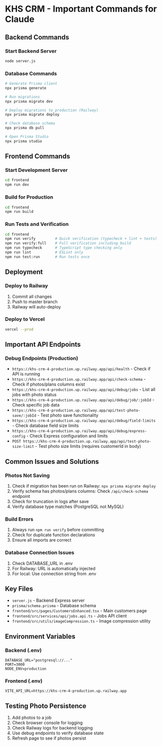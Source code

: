 # KHS CRM - Important Commands for Claude

## Backend Commands

### Start Backend Server
```bash
node server.js
```

### Database Commands
```bash
# Generate Prisma client
npx prisma generate

# Run migrations
npx prisma migrate dev

# Deploy migrations to production (Railway)
npx prisma migrate deploy

# Check database schema
npx prisma db pull

# Open Prisma Studio
npx prisma studio
```

## Frontend Commands

### Start Development Server
```bash
cd frontend
npm run dev
```

### Build for Production
```bash
cd frontend
npm run build
```

### Run Tests and Verification
```bash
cd frontend
npm run verify         # Quick verification (typecheck + lint + tests)
npm run verify:full    # Full verification including build
npm run typecheck      # TypeScript type checking only
npm run lint           # ESLint only
npm run test:run       # Run tests once
```

## Deployment

### Deploy to Railway
1. Commit all changes
2. Push to master branch
3. Railway will auto-deploy

### Deploy to Vercel
```bash
vercel --prod
```

## Important API Endpoints

### Debug Endpoints (Production)
- `https://khs-crm-4-production.up.railway.app/api/health` - Check if API is running
- `https://khs-crm-4-production.up.railway.app/api/check-schema` - Check if photos/plans columns exist
- `https://khs-crm-4-production.up.railway.app/api/debug/jobs` - List all jobs with photo status
- `https://khs-crm-4-production.up.railway.app/api/debug/job/:jobId` - Check specific job data
- `https://khs-crm-4-production.up.railway.app/api/test-photo-save/:jobId` - Test photo save functionality
- `https://khs-crm-4-production.up.railway.app/api/debug/field-limits` - Check database field size limits
- `https://khs-crm-4-production.up.railway.app/api/debug/express-config` - Check Express configuration and limits
- `POST https://khs-crm-4-production.up.railway.app/api/test-photo-size-limit` - Test photo size limits (requires customerId in body)

## Common Issues and Solutions

### Photos Not Saving
1. Check if migration has been run on Railway: `npx prisma migrate deploy`
2. Verify schema has photos/plans columns: Check `/api/check-schema` endpoint
3. Check for truncation in logs after save
4. Verify database type matches (PostgreSQL not MySQL)

### Build Errors
1. Always run `npm run verify` before committing
2. Check for duplicate function declarations
3. Ensure all imports are correct

### Database Connection Issues
1. Check DATABASE_URL in .env
2. For Railway: URL is automatically injected
3. For local: Use connection string from .env

## Key Files

- `server.js` - Backend Express server
- `prisma/schema.prisma` - Database schema
- `frontend/src/pages/CustomersEnhanced.tsx` - Main customers page
- `frontend/src/services/api/jobs.api.ts` - Jobs API client
- `frontend/src/utils/imageCompression.ts` - Image compression utility

## Environment Variables

### Backend (.env)
```
DATABASE_URL="postgresql://..."
PORT=3000
NODE_ENV=production
```

### Frontend (.env)
```
VITE_API_URL=https://khs-crm-4-production.up.railway.app
```

## Testing Photo Persistence

1. Add photos to a job
2. Check browser console for logging
3. Check Railway logs for backend logging
4. Use debug endpoints to verify database state
5. Refresh page to see if photos persist
```